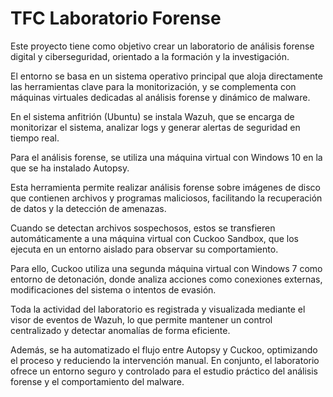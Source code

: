 # TFC Laboratorio Forense

Este proyecto tiene como objetivo crear un laboratorio de análisis forense digital y ciberseguridad,
orientado a la formación y la investigación. 

El entorno se basa en un sistema operativo principal
que aloja directamente las herramientas clave para la monitorización, y se complementa con
máquinas virtuales dedicadas al análisis forense y dinámico de malware.

En el sistema anfitrión (Ubuntu) se instala Wazuh, que se encarga de monitorizar el sistema,
analizar logs y generar alertas de seguridad en tiempo real.

Para el análisis forense, se utiliza una máquina virtual con Windows 10 en la que se ha instalado Autopsy.

Esta herramienta permite realizar análisis forense sobre imágenes de disco que contienen archivos y programas maliciosos,
facilitando la recuperación de datos y la detección de amenazas.

Cuando se detectan archivos sospechosos, estos se transfieren automáticamente a una máquina
virtual con Cuckoo Sandbox, que los ejecuta en un entorno aislado para observar su comportamiento.

Para ello, Cuckoo utiliza una segunda máquina virtual con Windows 7 como entorno de detonación, donde analiza acciones como conexiones externas, modificaciones del
sistema o intentos de evasión.

Toda la actividad del laboratorio es registrada y visualizada mediante el visor de eventos de Wazuh, lo que permite mantener un control centralizado y detectar anomalías de forma eficiente.

Además, se ha automatizado el flujo entre Autopsy y Cuckoo, optimizando el proceso y reduciendo la intervención manual. En conjunto, el laboratorio ofrece un entorno seguro y
controlado para el estudio práctico del análisis forense y el comportamiento del malware.
